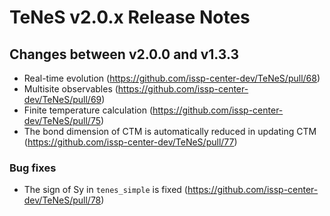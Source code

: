 # TeNeS v2.0.x Release Notes

## Changes between v2.0.0 and v1.3.3

- Real-time evolution (https://github.com/issp-center-dev/TeNeS/pull/68)
- Multisite observables (https://github.com/issp-center-dev/TeNeS/pull/69)
- Finite temperature calculation (https://github.com/issp-center-dev/TeNeS/pull/75)
- The bond dimension of CTM is automatically reduced in updating CTM (https://github.com/issp-center-dev/TeNeS/pull/77)

### Bug fixes

- The sign of Sy in `tenes_simple` is fixed (https://github.com/issp-center-dev/TeNeS/pull/78)
